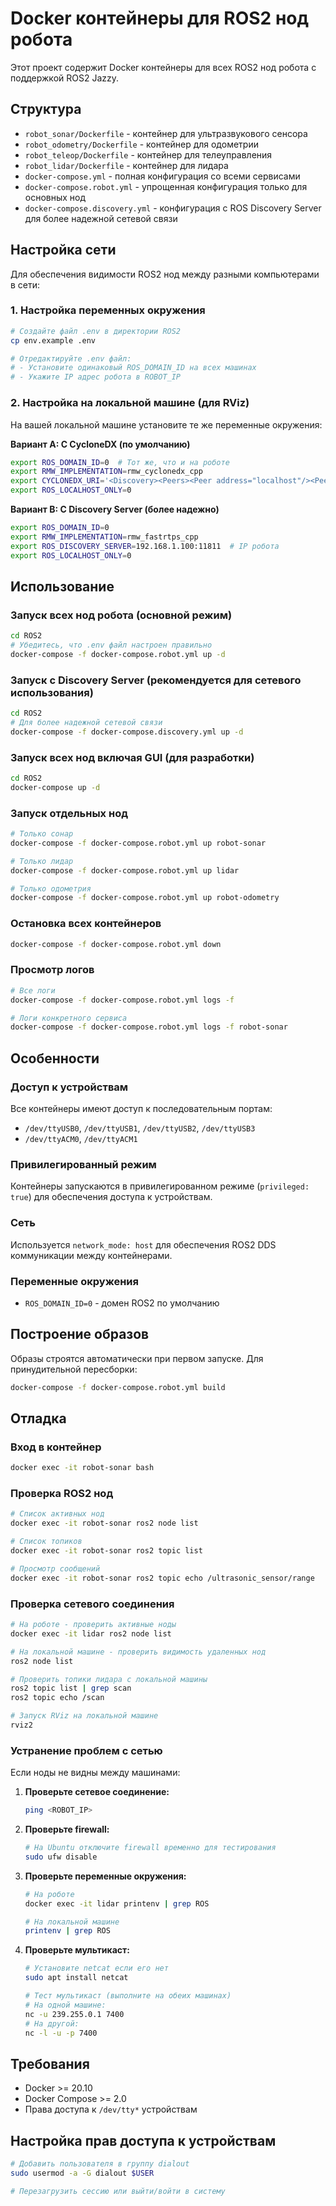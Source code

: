 # Docker контейнеры для ROS2 нод робота

Этот проект содержит Docker контейнеры для всех ROS2 нод робота с поддержкой ROS2 Jazzy.

## Структура

- `robot_sonar/Dockerfile` - контейнер для ультразвукового сенсора
- `robot_odometry/Dockerfile` - контейнер для одометрии
- `robot_teleop/Dockerfile` - контейнер для телеуправления
- `robot_lidar/Dockerfile` - контейнер для лидара
- `docker-compose.yml` - полная конфигурация со всеми сервисами
- `docker-compose.robot.yml` - упрощенная конфигурация только для основных нод
- `docker-compose.discovery.yml` - конфигурация с ROS Discovery Server для более надежной сетевой связи

## Настройка сети

Для обеспечения видимости ROS2 нод между разными компьютерами в сети:

### 1. Настройка переменных окружения

```bash
# Создайте файл .env в директории ROS2
cp env.example .env

# Отредактируйте .env файл:
# - Установите одинаковый ROS_DOMAIN_ID на всех машинах
# - Укажите IP адрес робота в ROBOT_IP
```

### 2. Настройка на локальной машине (для RViz)

На вашей локальной машине установите те же переменные окружения:

**Вариант A: С CycloneDX (по умолчанию)**

```bash
export ROS_DOMAIN_ID=0  # Тот же, что и на роботе
export RMW_IMPLEMENTATION=rmw_cyclonedx_cpp
export CYCLONEDX_URI='<Discovery><Peers><Peer address="localhost"/><Peer address="192.168.1.100"/></Peers></Discovery>'
export ROS_LOCALHOST_ONLY=0
```

**Вариант B: С Discovery Server (более надежно)**

```bash
export ROS_DOMAIN_ID=0
export RMW_IMPLEMENTATION=rmw_fastrtps_cpp
export ROS_DISCOVERY_SERVER=192.168.1.100:11811  # IP робота
export ROS_LOCALHOST_ONLY=0
```

## Использование

### Запуск всех нод робота (основной режим)

```bash
cd ROS2
# Убедитесь, что .env файл настроен правильно
docker-compose -f docker-compose.robot.yml up -d
```

### Запуск с Discovery Server (рекомендуется для сетевого использования)

```bash
cd ROS2
# Для более надежной сетевой связи
docker-compose -f docker-compose.discovery.yml up -d
```

### Запуск всех нод включая GUI (для разработки)

```bash
cd ROS2
docker-compose up -d
```

### Запуск отдельных нод

```bash
# Только сонар
docker-compose -f docker-compose.robot.yml up robot-sonar

# Только лидар
docker-compose -f docker-compose.robot.yml up lidar

# Только одометрия
docker-compose -f docker-compose.robot.yml up robot-odometry
```

### Остановка всех контейнеров

```bash
docker-compose -f docker-compose.robot.yml down
```

### Просмотр логов

```bash
# Все логи
docker-compose -f docker-compose.robot.yml logs -f

# Логи конкретного сервиса
docker-compose -f docker-compose.robot.yml logs -f robot-sonar
```

## Особенности

### Доступ к устройствам

Все контейнеры имеют доступ к последовательным портам:

- `/dev/ttyUSB0`, `/dev/ttyUSB1`, `/dev/ttyUSB2`, `/dev/ttyUSB3`
- `/dev/ttyACM0`, `/dev/ttyACM1`

### Привилегированный режим

Контейнеры запускаются в привилегированном режиме (`privileged: true`) для обеспечения доступа к устройствам.

### Сеть

Используется `network_mode: host` для обеспечения ROS2 DDS коммуникации между контейнерами.

### Переменные окружения

- `ROS_DOMAIN_ID=0` - домен ROS2 по умолчанию

## Построение образов

Образы строятся автоматически при первом запуске. Для принудительной пересборки:

```bash
docker-compose -f docker-compose.robot.yml build
```

## Отладка

### Вход в контейнер

```bash
docker exec -it robot-sonar bash
```

### Проверка ROS2 нод

```bash
# Список активных нод
docker exec -it robot-sonar ros2 node list

# Список топиков
docker exec -it robot-sonar ros2 topic list

# Просмотр сообщений
docker exec -it robot-sonar ros2 topic echo /ultrasonic_sensor/range
```

### Проверка сетевого соединения

```bash
# На роботе - проверить активные ноды
docker exec -it lidar ros2 node list

# На локальной машине - проверить видимость удаленных нод
ros2 node list

# Проверить топики лидара с локальной машины
ros2 topic list | grep scan
ros2 topic echo /scan

# Запуск RViz на локальной машине
rviz2
```

### Устранение проблем с сетью

Если ноды не видны между машинами:

1. **Проверьте сетевое соединение:**

   ```bash
   ping <ROBOT_IP>
   ```

2. **Проверьте firewall:**

   ```bash
   # На Ubuntu отключите firewall временно для тестирования
   sudo ufw disable
   ```

3. **Проверьте переменные окружения:**

   ```bash
   # На роботе
   docker exec -it lidar printenv | grep ROS

   # На локальной машине
   printenv | grep ROS
   ```

4. **Проверьте мультикаст:**

   ```bash
   # Установите netcat если его нет
   sudo apt install netcat

   # Тест мультикаст (выполните на обеих машинах)
   # На одной машине:
   nc -u 239.255.0.1 7400
   # На другой:
   nc -l -u -p 7400
   ```

## Требования

- Docker >= 20.10
- Docker Compose >= 2.0
- Права доступа к `/dev/tty*` устройствам

## Настройка прав доступа к устройствам

```bash
# Добавить пользователя в группу dialout
sudo usermod -a -G dialout $USER

# Перезагрузить сессию или выйти/войти в систему
```
